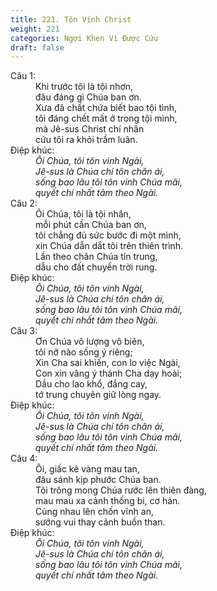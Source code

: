 ```yaml
---
title: 221. Tôn Vinh Christ
weight: 221
categories: Ngợi Khen Vì Được Cứu
draft: false
---
```

<dl><dt>Câu 1:</dt><dd data-verse="1">Khi trước tôi là tội nhơn, <br/>đâu đáng gì Chúa ban ơn. <br/>Xưa đã chất chứa biết bao tội tình, <br/>tôi đáng chết mất ở trong tội mình, <br/>mà Jê-sus Christ chí nhân <br/>cứu tôi ra khỏi trầm luân. </dd><dt>Điệp khúc:</dt><dd data-chorus="1"><em>Ôi Chúa, tôi tôn vinh Ngài, <br/>Jê-sus là Chúa chí tôn chân ái, <br/>sống bao lâu tôi tôn vinh Chúa mãi, <br/>quyết chí nhất tâm theo Ngài. </em></dd><dt>Câu 2:</dt><dd data-verse="2">Ôi Chúa, tôi là tội nhân, <br/>mỗi phút cần Chúa ban ơn, <br/>tôi chẳng đủ sức bước đi một mình, <br/>xin Chúa dẫn dắt tôi trên thiên trình. <br/>Lần theo chân Chúa tín trung, <br/>dẫu cho đất chuyển trời rung. </dd><dt>Điệp khúc:</dt><dd data-chorus="1"><em>Ôi Chúa, tôi tôn vinh Ngài, <br/>Jê-sus là Chúa chí tôn chân ái, <br/>sống bao lâu tôi tôn vinh Chúa mãi, <br/>quyết chí nhất tâm theo Ngài. </em></dd><dt>Câu 3:</dt><dd data-verse="3">Ơn Chúa vô lượng vô biên, <br/>tôi nỡ nào sống ý riêng; <br/>Xin Cha sai khiến, con lo việc Ngài, <br/>Con xin vâng ý thánh Cha dạy hoài; <br/>Dầu cho lao khổ, đắng cay, <br/>tớ trung chuyên giữ lòng ngay. </dd><dt>Điệp khúc:</dt><dd data-chorus="1"><em>Ôi Chúa, tôi tôn vinh Ngài, <br/>Jê-sus là Chúa chí tôn chân ái, <br/>sống bao lâu tôi tôn vinh Chúa mãi, <br/>quyết chí nhất tâm theo Ngài. </em></dd><dt>Câu 4:</dt><dd data-verse="4">Ôi, giấc kê vàng mau tan, <br/>đâu sánh kịp phước Chúa ban. <br/>Tôi trông mong Chúa rước lên thiên đàng, <br/>mau mau xa cảnh thống bi, cơ hàn. <br/>Cùng nhau lên chốn vĩnh an, <br/>sướng vui thay cảnh buồn than. </dd><dt>Điệp khúc:</dt><dd data-chorus="1"><em>Ôi Chúa, tôi tôn vinh Ngài, <br/>Jê-sus là Chúa chí tôn chân ái, <br/>sống bao lâu tôi tôn vinh Chúa mãi, <br/>quyết chí nhất tâm theo Ngài. </em></dd></dl>